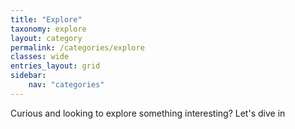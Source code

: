 ```yaml
---
title: "Explore"
taxonomy: explore
layout: category
permalink: /categories/explore
classes: wide
entries_layout: grid
sidebar:
    nav: "categories"
---
```

Curious and looking to explore something interesting? Let's dive in